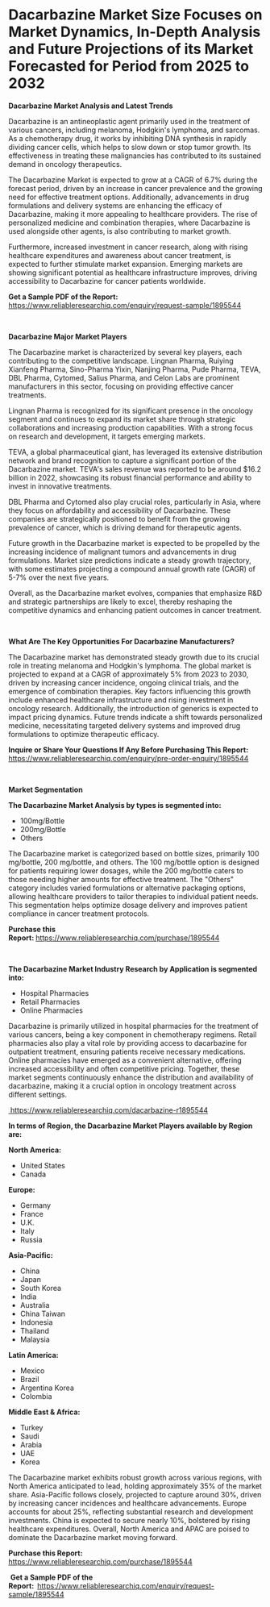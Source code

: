 <p><h1>Dacarbazine Market Size Focuses on Market Dynamics, In-Depth Analysis and Future Projections of its Market Forecasted for Period from 2025 to 2032</h1></p><p><strong>Dacarbazine Market Analysis and Latest Trends</strong></p>
<p><p>Dacarbazine is an antineoplastic agent primarily used in the treatment of various cancers, including melanoma, Hodgkin's lymphoma, and sarcomas. As a chemotherapy drug, it works by inhibiting DNA synthesis in rapidly dividing cancer cells, which helps to slow down or stop tumor growth. Its effectiveness in treating these malignancies has contributed to its sustained demand in oncology therapeutics.</p><p>The Dacarbazine Market is expected to grow at a CAGR of 6.7% during the forecast period, driven by an increase in cancer prevalence and the growing need for effective treatment options. Additionally, advancements in drug formulations and delivery systems are enhancing the efficacy of Dacarbazine, making it more appealing to healthcare providers. The rise of personalized medicine and combination therapies, where Dacarbazine is used alongside other agents, is also contributing to market growth. </p><p>Furthermore, increased investment in cancer research, along with rising healthcare expenditures and awareness about cancer treatment, is expected to further stimulate market expansion. Emerging markets are showing significant potential as healthcare infrastructure improves, driving accessibility to Dacarbazine for cancer patients worldwide.</p></p>
<p><strong>Get a Sample PDF of the Report:&nbsp;</strong> <a href="https://www.reliableresearchiq.com/enquiry/request-sample/1895544?utm_campaign=1159&utm_medium=2&utm_source=Github&utm_content=ia&utm_term=19042025&utm_id=dacarbazine">https://www.reliableresearchiq.com/enquiry/request-sample/1895544</a></p>
<p>&nbsp;</p>
<p><strong>Dacarbazine Major Market Players</strong></p>
<p><p>The Dacarbazine market is characterized by several key players, each contributing to the competitive landscape. Lingnan Pharma, Ruiying Xianfeng Pharma, Sino-Pharma Yixin, Nanjing Pharma, Pude Pharma, TEVA, DBL Pharma, Cytomed, Salius Pharma, and Celon Labs are prominent manufacturers in this sector, focusing on providing effective cancer treatments.</p><p>Lingnan Pharma is recognized for its significant presence in the oncology segment and continues to expand its market share through strategic collaborations and increasing production capabilities. With a strong focus on research and development, it targets emerging markets.</p><p>TEVA, a global pharmaceutical giant, has leveraged its extensive distribution network and brand recognition to capture a significant portion of the Dacarbazine market. TEVA's sales revenue was reported to be around $16.2 billion in 2022, showcasing its robust financial performance and ability to invest in innovative treatments.</p><p>DBL Pharma and Cytomed also play crucial roles, particularly in Asia, where they focus on affordability and accessibility of Dacarbazine. These companies are strategically positioned to benefit from the growing prevalence of cancer, which is driving demand for therapeutic agents.</p><p>Future growth in the Dacarbazine market is expected to be propelled by the increasing incidence of malignant tumors and advancements in drug formulations. Market size predictions indicate a steady growth trajectory, with some estimates projecting a compound annual growth rate (CAGR) of 5-7% over the next five years.</p><p>Overall, as the Dacarbazine market evolves, companies that emphasize R&D and strategic partnerships are likely to excel, thereby reshaping the competitive dynamics and enhancing patient outcomes in cancer treatment.</p></p>
<p>&nbsp;</p>
<p><strong>What Are The Key Opportunities For Dacarbazine Manufacturers?</strong></p>
<p><p>The Dacarbazine market has demonstrated steady growth due to its crucial role in treating melanoma and Hodgkin's lymphoma. The global market is projected to expand at a CAGR of approximately 5% from 2023 to 2030, driven by increasing cancer incidence, ongoing clinical trials, and the emergence of combination therapies. Key factors influencing this growth include enhanced healthcare infrastructure and rising investment in oncology research. Additionally, the introduction of generics is expected to impact pricing dynamics. Future trends indicate a shift towards personalized medicine, necessitating targeted delivery systems and improved drug formulations to optimize therapeutic efficacy.</p></p>
<p><strong>Inquire or Share Your Questions If Any Before Purchasing This Report:</strong> <a href="https://www.reliableresearchiq.com/enquiry/pre-order-enquiry/1895544?utm_campaign=1159&utm_medium=2&utm_source=Github&utm_content=ia&utm_term=19042025&utm_id=dacarbazine">https://www.reliableresearchiq.com/enquiry/pre-order-enquiry/1895544</a></p>
<p>&nbsp;</p>
<p><strong>Market Segmentation</strong></p>
<p><strong>The Dacarbazine Market Analysis by types is segmented into:</strong></p>
<p><ul><li>100mg/Bottle</li><li>200mg/Bottle</li><li>Others</li></ul></p>
<p><p>The Dacarbazine market is categorized based on bottle sizes, primarily 100 mg/bottle, 200 mg/bottle, and others. The 100 mg/bottle option is designed for patients requiring lower dosages, while the 200 mg/bottle caters to those needing higher amounts for effective treatment. The "Others" category includes varied formulations or alternative packaging options, allowing healthcare providers to tailor therapies to individual patient needs. This segmentation helps optimize dosage delivery and improves patient compliance in cancer treatment protocols.</p></p>
<p><strong>Purchase this Report:&nbsp;</strong><a href="https://www.reliableresearchiq.com/purchase/1895544?utm_campaign=1159&utm_medium=2&utm_source=Github&utm_content=ia&utm_term=19042025&utm_id=dacarbazine">https://www.reliableresearchiq.com/purchase/1895544</a></p>
<p>&nbsp;</p>
<p><strong>The Dacarbazine Market Industry Research by Application is segmented into:</strong></p>
<p><ul><li>Hospital Pharmacies</li><li>Retail Pharmacies</li><li>Online Pharmacies</li></ul></p>
<p><p>Dacarbazine is primarily utilized in hospital pharmacies for the treatment of various cancers, being a key component in chemotherapy regimens. Retail pharmacies also play a vital role by providing access to dacarbazine for outpatient treatment, ensuring patients receive necessary medications. Online pharmacies have emerged as a convenient alternative, offering increased accessibility and often competitive pricing. Together, these market segments continuously enhance the distribution and availability of dacarbazine, making it a crucial option in oncology treatment across different settings.</p></p>
<p><a href="https://www.reliableresearchiq.com/dacarbazine-r1895544?utm_campaign=1159&utm_medium=2&utm_source=Github&utm_content=ia&utm_term=19042025&utm_id=dacarbazine">&nbsp;https://www.reliableresearchiq.com/dacarbazine-r1895544</a></p>
<p><strong>In terms of Region, the Dacarbazine Market Players available by Region are:</strong></p>
<p>
    <p> <strong> North America: </strong>
        <ul>
            <li>United States</li>
            <li>Canada</li>
        </ul>
        </p> 
    <p> <strong> Europe: </strong>
        <ul>
            <li>Germany</li>
            <li>France</li>
            <li>U.K.</li>
            <li>Italy</li>
            <li>Russia</li>
        </ul>
        </p> 
    <p> <strong> Asia-Pacific: </strong>
        <ul>
            <li>China</li>
            <li>Japan</li>
            <li>South Korea</li>
            <li>India</li>
            <li>Australia</li>
            <li>China Taiwan</li>
            <li>Indonesia</li>
            <li>Thailand</li>
            <li>Malaysia</li>
        </ul>
        </p> 
    <p> <strong> Latin America: </strong>
        <ul>
            <li>Mexico</li>
            <li>Brazil</li>
            <li>Argentina Korea</li>
            <li>Colombia</li>
        </ul>
        </p> 
    <p> <strong> Middle East & Africa: </strong>
        <ul>
            <li>Turkey</li>
            <li>Saudi</li>
            <li>Arabia</li>
            <li>UAE</li>
            <li>Korea</li>
        </ul>
    </p>
    </p>
<p><p>The Dacarbazine market exhibits robust growth across various regions, with North America anticipated to lead, holding approximately 35% of the market share. Asia-Pacific follows closely, projected to capture around 30%, driven by increasing cancer incidences and healthcare advancements. Europe accounts for about 25%, reflecting substantial research and development investments. China is expected to secure nearly 10%, bolstered by rising healthcare expenditures. Overall, North America and APAC are poised to dominate the Dacarbazine market moving forward.</p></p>
<p><strong>Purchase this Report: </strong><a href="https://www.reliableresearchiq.com/purchase/1895544?utm_campaign=1159&utm_medium=2&utm_source=Github&utm_content=ia&utm_term=19042025&utm_id=dacarbazine">https://www.reliableresearchiq.com/purchase/1895544</a></p>
<p>&nbsp;<strong>Get a Sample PDF of the Report:&nbsp;&nbsp;</strong><a href="https://www.reliableresearchiq.com/enquiry/request-sample/1895544?utm_campaign=1159&utm_medium=2&utm_source=Github&utm_content=ia&utm_term=19042025&utm_id=dacarbazine">https://www.reliableresearchiq.com/enquiry/request-sample/1895544</a></p>
<p><strong></strong></p>
<p><p></p><p></p><p></p></p>